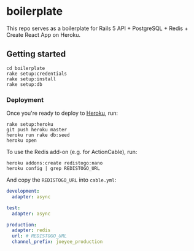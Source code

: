 # boilerplate

This repo serves as a boilerplate for Rails 5 API + PostgreSQL + Redis + Create React App on Heroku.

## Getting started

``` shell
cd boilerplate
rake setup:credentials
rake setup:install
rake setup:db
```

### Deployment

Once you're ready to deploy to [Heroku](https://www.heroku.com), run:

``` shell
rake setup:heroku
git push heroku master
heroku run rake db:seed
heroku open
```

To use the Redis add-on (e.g. for ActionCable), run:

``` shell
heroku addons:create redistogo:nano
heroku config | grep REDISTOGO_URL
```

And copy the `REDISTOGO_URL` into `cable.yml`:

``` yml
development:
  adapter: async

test:
  adapter: async

production:
  adapter: redis
  url: # REDISTOGO_URL
  channel_prefix: joeyee_production
```
